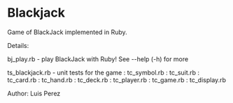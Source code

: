 Blackjack
=========

Game of BlackJack implemented in Ruby.

Details:

bj_play.rb - play BlackJack with Ruby! See --help (-h) for more

ts_blackjack.rb - unit tests for the game
  : tc_symbol.rb
  : tc_suit.rb
  : tc_card.rb
  : tc_hand.rb
  : tc_deck.rb
  : tc_player.rb
  : tc_game.rb
  : tc_display.rb 


Author: Luis Perez
